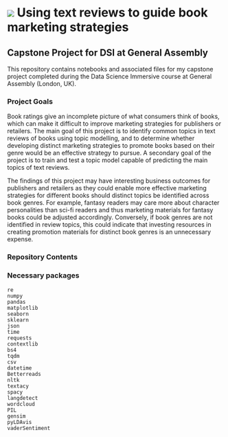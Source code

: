 # ![](https://ga-dash.s3.amazonaws.com/production/assets/logo-9f88ae6c9c3871690e33280fcf557f33.png) Using text reviews to guide book marketing strategies 
## Capstone Project for DSI at General Assembly

This repository contains notebooks and associated files for my capstone project completed during the Data Science Immersive course at General Assembly (London, UK).

### Project Goals
Book ratings give an incomplete picture of what consumers think of books, which can make it difficult to improve marketing strategies for publishers or retailers. The main goal of this project is to identify common topics in text reviews of books using topic modelling, and to determine whether developing distinct marketing strategies to promote books based on their genre would be an effective strategy to pursue. A secondary goal of the project is to train and test a topic model capable of predicting the main topics of text reviews.

The findings of this project may have interesting business outcomes for publishers and retailers as they could enable more effective marketing strategies for different books should distinct topics be identified across book genres. For example, fantasy readers may care more about character personalities than sci-fi readers and thus marketing materials for fantasy books could be adjusted accordingly. Conversely, if book genres are not identified in review topics, this could indicate that investing resources in creating promotion materials for distinct book genres is an unnecessary expense. 

### Repository Contents
    
### Necessary packages
```
re
numpy
pandas
matplotlib
seaborn
sklearn
json
time
requests
contextlib 
bs4 
tqdm 
csv
datetime
Betterreads
nltk
textacy
spacy
langdetect 
wordcloud
PIL 
gensim
pyLDAvis   
vaderSentiment
```
